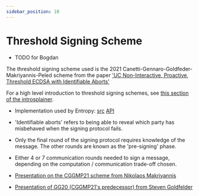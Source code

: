 ```yaml
---
sidebar_position: 10
---
```


# Threshold Signing Scheme

- TODO for Bogdan

The threshold signing scheme used is the 2021 Canetti-Gennaro-Goldfeder-Makriyannis-Peled scheme from the paper ['UC Non-Interactive, Proactive, Threshold ECDSA with Identifiable Aborts'](https://eprint.iacr.org/2021/060)

For a high level introduction to threshold signing schemes, see [this section of the introsplainer](Intro#hello-i-would-like-one-cryptography).

- Implementation used by Entropy: [src](https://github.com/entropyxyz/cggmp21) [API](https://entropy-api-docs.vercel.app/cggmp21/cggmp21/index.html)
- 'Identifiable aborts' refers to being able to reveal which party has misbehaved when the signing protocol fails.

- Only the final round of the signing protocol requires knowledge of the message. The other rounds are known as the 'pre-signing' phase. 

- Either 4 or 7 communication rounds needed to sign a message, depending on the computation / communication trade-off chosen.

- [Presentation on the CGGMP21 scheme from Nikolaos Makriyannis](https://www.nist.gov/video/mpts-2020-talk-3a3-uc-non-interactive-proactive-threshold-ecdsa-identifiable-aborts)

- [Presentation of GG20 (CGGMP21's predecessor) from Steven Goldfelder](https://youtu.be/wtxH3PuMAgQ)
